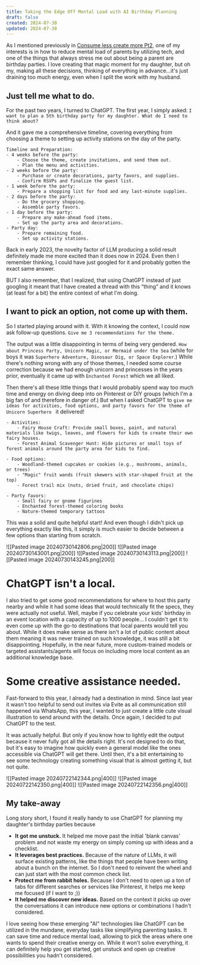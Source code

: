 ```yaml
---
title: Taking the Edge Off Mental Load with AI Birthday Planning
draft: false
created: 2024-07-30
updated: 2024-07-30
---
```

As I mentioned previously in [Consume less create more Pt2](Consume%20less%20create%20more%20Pt2.md), one of my interests is in how to reduce mental load of parents by utilizing tech, and one of the things that always stress me out about being a parent are birthday parties. I love creating that magic moment for my daughter, but oh my, making all these decisions, thinking of everything in advance…it's just draining too much energy, even when I split the work with my husband.
## Just tell me what to do.
For the past two years, I turned to ChatGPT. The first year, I simply asked: 
```I want to plan a 5th birthday party for my daughter. What do I need to think about?```

And it gave me a comprehensive timeline, covering everything from choosing a theme to setting up activity stations on the day of the party. 

```
Timeline and Preparation:
- 4 weeks before the party:
	- Choose the theme, create invitations, and send them out.
	- Plan the menu and activities.
- 2 weeks before the party:
	- Purchase or create decorations, party favors, and supplies.
	- Confirm RSVPs and finalize the guest list.
- 1 week before the party:
	- Prepare a shopping list for food and any last-minute supplies.
- 2 days before the party:
	- Do the grocery shopping.
	- Assemble party favors.
- 1 day before the party:
	- Prepare any make-ahead food items.
	- Set up the party area and decorations.
- Party day:
	- Prepare remaining food.
	- Set up activity stations.
```

Back in early 2023, the novelty factor of LLM producing a solid result definitely made me more excited than it does now in 2024. Even then I remember thinking, I could have just googled for it and probably gotten the exact same answer. 

BUT I also remember, that I realized, that using ChatGPT instead of just googling it meant that I have created a thread with this “thing” and it knows (at least for a bit) the entire context of what I'm doing. 
## I want to pick an option, not come up with them.
So I started playing around with it. With it knowing the context, I could now ask follow-up questions.  ```Give me 3 recommendations for the theme.```

The output was a little disappointing in terms of being very gendered. ```How about Princess Party, Unicorn Magic, or Mermaid under the Sea``` (while for boys it was ```Superhero Adventure, Dinosaur Dig, or Space Explorer```.) While there's nothing wrong with any of those themes, I needed some course correction because we had enough unicorn and princesses in the years prior, eventually it came up with ```Enchanted Forest``` which we all liked. 

Then there's all these little things that I would probably spend way too much time and energy on diving deep into on Pinterest or DIY groups (which I'm a big fan of and therefore in danger of.) But when I asked ChatGPT to ```give me ideas for activities, food options, and party favors for the theme of Unicorn Superhero ``` it delivered!

```
- Activities:
    - Fairy House Craft: Provide small boxes, paint, and natural materials like twigs, leaves, and flowers for kids to create their own fairy houses.
    - Forest Animal Scavenger Hunt: Hide pictures or small toys of forest animals around the party area for kids to find.
    
- Food options:
    - Woodland-themed cupcakes or cookies (e.g., mushrooms, animals, or trees)
    - "Magic" fruit wands (fruit skewers with star-shaped fruit at the top)
    - Forest trail mix (nuts, dried fruit, and chocolate chips)

- Party favors:
    - Small fairy or gnome figurines
    - Enchanted forest-themed coloring books
    - Nature-themed temporary tattoos
```

This was a solid and quite helpful start! And even though I didn't pick up everything exactly like this, it simply is much easier to decide between a few options than starting from scratch. 


![[Pasted image 20240730142806.png|200]]
![[Pasted image 20240730143001.png|200]]
![[Pasted image 20240730143113.png|200]]
![[Pasted image 20240730143245.png|200]]
# ChatGPT isn't a local.
I also tried to get some good recommendations for where to host this party nearby and while it had some ideas that would technically fit the specs, they were actually not useful. Well, maybe if you celebrate your kids' birthday in an event location with a capacity of up to 1000 people...  I couldn't get it to even come up with the go-to destinations that local parents would tell you about. While it does make sense as there isn't a lot of public content about them meaning it was never trained on such knowledge, it was still a bit disappointing. Hopefully, in the near future, more custom-trained models or targeted assistants/agents will focus on including more local content as an additional knowledge base.

# Some creative assistance needed.
Fast-forward to this year, I already had a destination in mind. Since last year it wasn't too helpful to send out invites via Evite as all communication still happened via WhatsApp, this year, I wanted to just create a little cute visual illustration to send around with the details. Once again, I decided to put ChatGPT to the test. 

It was actually helpful. But only if you know how to lightly edit the output because it never fully got all the details right. It's not designed to do that, but it's easy to imagine how quickly even a general model like the ones accessible via ChatGPT will get there. Until then, it's a bit entertaining to see some technology creating something visual that is almost getting it, but not quite.

![[Pasted image 20240722142344.png|400]]
![[Pasted image 20240722142350.png|400]]
![[Pasted image 20240722142356.png|400]]

## My take-away
Long story short, I found it really handy to use ChatGPT for planning my daughter's birthday parties because
- **It got me unstuck.**  It helped me move past the initial 'blank canvas' problem and not waste my energy on simply coming up with ideas and a checklist.
- **It leverages best practices.** Because of the nature of LLMs, it will surface existing patterns, like the things that people have been writing about a bunch on the internet. So I don't need to reinvent the wheel and can just start with the most common check list.
- **Protect me from rabbit holes.** Because I don't need to open up a ton of tabs for different searches or services like Pinterest, it helps me keep me focused (if I want to ;))
- **It helped me discover new ideas.** Based on the context it picks up over the conversations it can introduce new options or combinations I hadn't considered. 

I love seeing how these emerging "AI" technologies like ChatGPT can be utilized in the mundane, everyday tasks like simplifying parenting tasks. It can save time and reduce mental load, allowing to pick the areas where one wants to spend their creative energy on. While it won't solve everything, it can definitely help you get started, get unstuck and open up creative possibilities you hadn't considered.


